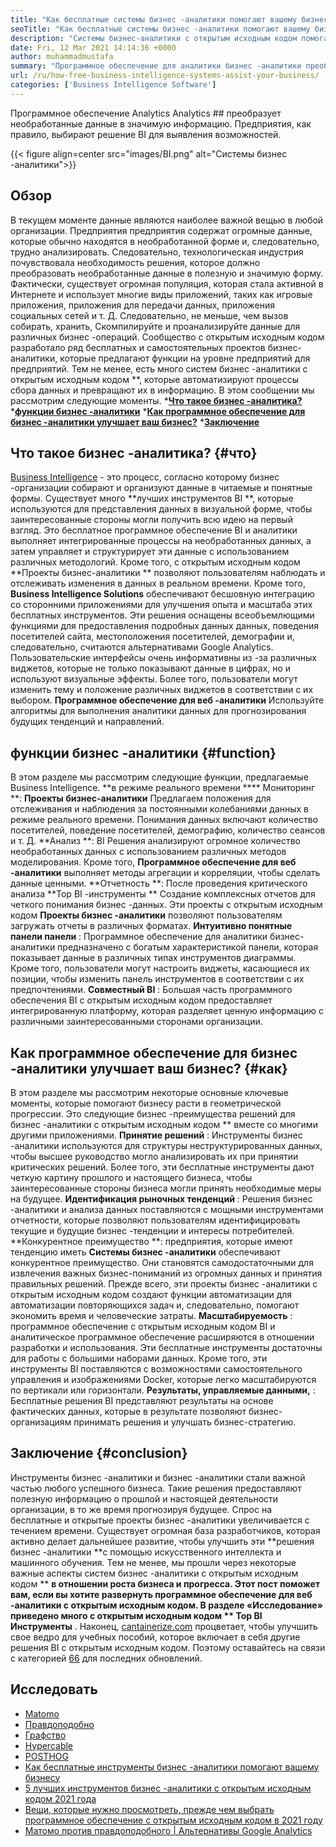 ```yaml
---
title: "Как бесплатные системы бизнес -аналитики помогают вашему бизнесу" 
seoTitle: "Как бесплатные системы бизнес -аналитики помогают вашему бизнесу" 
description: "Системы бизнес-аналитики с открытым исходным кодом помогают организациям критически анализировать данные и сформулировать эффективную стратегию, основанную на полезных бизнес-идеях." 
date: Fri, 12 Mar 2021 14:14:36 +0000
author: muhammadmustafa
summary: "Программное обеспечение для аналитики бизнес -аналитики преобразует необработанные данные в значимую информацию. Предприятия, как правило, выбирают решение BI для выявления возможностей." 
url: /ru/how-free-business-intelligence-systems-assist-your-business/
categories: ['Business Intelligence Software']
---
```


Программное обеспечение Analytics Analytics ## преобразует необработанные данные в значимую информацию. Предприятия, как правило, выбирают решение BI для выявления возможностей.

{{< figure align=center src="images/BI.png" alt="Системы бизнес -аналитики">}}


## Обзор
В текущем моменте данные являются наиболее важной вещью в любой организации. Предприятия предприятия содержат огромные данные, которые обычно находятся в необработанной форме и, следовательно, трудно анализировать. Следовательно, технологическая индустрия почувствовала необходимость решения, которое должно преобразовать необработанные данные в полезную и значимую форму. Фактически, существует огромная популяция, которая стала активной в Интернете и использует многие виды приложений, таких как игровые приложения, приложения для передачи данных, приложения социальных сетей и т. Д. Следовательно, не меньше, чем вызов собирать, хранить, Скомпилируйте и проанализируйте данные для различных бизнес -операций.
Сообщество с открытым исходным кодом разработало ряд бесплатных и самостоятельных проектов бизнес-аналитики, которые предлагают функции на уровне предприятий для предприятий. Тем не менее, есть много систем бизнес -аналитики с открытым исходным кодом **, которые автоматизируют процессы сбора данных и превращают их в информацию. В этом сообщении мы рассмотрим следующие моменты.
  ***[Что такое бизнес -аналитика?][1]** 
  ***[функции бизнес -аналитики][2]** 
  ***[Как программное обеспечение для бизнес -аналитики улучшает ваш бизнес?][3]** 
  ***[Заключение][4]** 

## Что такое бизнес -аналитика?   {#что}
[][5][Business Intelligence][6] - это процесс, согласно которому бизнес -организации собирают и организуют данные в читаемые и понятные формы. Существует много **лучших инструментов BI **, которые используются для представления данных в визуальной форме, чтобы заинтересованные стороны могли получить всю идею на первый взгляд. Это бесплатное программное обеспечение BI и аналитики выполняет интегрированные процессы на необработанных данных, а затем управляет и структурирует эти данные с использованием различных методологий. Кроме того, с открытым исходным кодом  **Проекты бизнес-аналитики **  позволяют пользователям наблюдать и отслеживать изменения в данных в реальном времени. Кроме того,  **Business Intelligence Solutions**   обеспечивают бесшовную интеграцию со сторонними приложениями для улучшения опыта и масштаба этих бесплатных инструментов.
Эти решения оснащены всеобъемлющими функциями для предоставления подробных данных данных, поведения посетителей сайта, местоположения посетителей, демографии и, следовательно, считаются альтернативами Google Analytics. Пользовательские интерфейсы очень информативны из -за различных виджетов, которые не только показывают данные в цифрах, но и используют визуальные эффекты. Более того, пользователи могут изменить тему и положение различных виджетов в соответствии с их выбором. **Программное обеспечение для веб -аналитики**  Используйте алгоритмы для выполнения аналитики данных для прогнозирования будущих тенденций и направлений.

## функции бизнес -аналитики   {#function}
В этом разделе мы рассмотрим следующие функции, предлагаемые Business Intelligence.
**в режиме реального времени  ****  Мониторинг **:  **Проекты бизнес-аналитики**   Предлагаем положения для отслеживания и наблюдения за постоянными колебаниями данных в режиме реального времени. Понимания данных включают количество посетителей, поведение посетителей, демографию, количество сеансов и т. Д.
**Анализ **: BI Решения анализируют огромное количество необработанных данных с использованием различных методов моделирования. Кроме того,  **Программное обеспечение для веб -аналитики**   выполняет методы агрегации и корреляции, чтобы сделать данные ценными.
**Отчетность **: После проведения критического анализа  **Top BI -инструменты **  Создание комплексных отчетов для четкого понимания бизнес -данных. Эти проекты с открытым исходным кодом  **Проекты бизнес -аналитики**   позволяют пользователям загружать отчеты в различных форматах.
**Интуитивно понятные панели панели** : Программное обеспечение для аналитики бизнес-аналитики предназначено с богатым характеристикой панели, которая показывает данные в различных типах инструментов диаграммы. Кроме того, пользователи могут настроить виджеты, касающиеся их позиции, чтобы изменить панель инструментов в соответствии с их предпочтениями.
**Совместный BI** : Большая часть программного обеспечения BI с открытым исходным кодом предоставляет интегрированную платформу, которая разделяет ценную информацию с различными заинтересованными сторонами организации.

## Как программное обеспечение для бизнес -аналитики улучшает ваш бизнес?   {#как}
В этом разделе мы рассмотрим некоторые основные ключевые моменты, которые помогают бизнесу расти в геометрической прогрессии. Это следующие бизнес -преимущества решений для бизнес -аналитики с открытым исходным кодом ** вместе со многими другими приложениями.
**Принятие решений** : Инструменты бизнес -аналитики используются для структуры неструктурированных данных, чтобы высшее руководство могло анализировать их при принятии критических решений. Более того, эти бесплатные инструменты дают четкую картину прошлого и настоящего бизнеса, чтобы заинтересованные стороны бизнеса могли принять необходимые меры на будущее.
**Идентификация рыночных тенденций** : Решения бизнес -аналитики и анализа данных поставляются с мощными инструментами отчетности, которые позволяют пользователям идентифицировать текущие и будущие бизнес -тенденции и интересы потребителей.
**Конкурентное преимущество **: предприятия, которые имеют тенденцию иметь  **Системы бизнес -аналитики**   обеспечивают конкурентное преимущество. Они становятся самодостаточными для извлечения важных бизнес-пониманий из огромных данных и принятия правильных решений. Прежде всего, эти проекты бизнес -аналитики с открытым исходным кодом создают функции автоматизации для автоматизации повторяющихся задач и, следовательно, помогают экономить время и человеческие затраты.
**Масштабируемость** : программное обеспечение с открытым исходным кодом BI и аналитическое программное обеспечение расширяются в отношении разработки и использования. Эти бесплатные инструменты достаточны для работы с большими наборами данных. Кроме того, эти инструменты BI поставляются с возможностями самостоятельного управления и изображениями Docker, которые легко масштабируются по вертикали или горизонтали.
**Результаты, управляемые данными,** : Бесплатные решения BI представляют результаты на основе фактических данных, которые в результате позволяют бизнес-организациям принимать решения и улучшать бизнес-стратегию.

## Заключение   {#conclusion}
Инструменты бизнес -аналитики и бизнес -аналитики стали важной частью любого успешного бизнеса. Такие решения предоставляют полезную информацию о прошлой и настоящей деятельности организации, в то же время прогнозируя будущее. Спрос на бесплатные и открытые проекты бизнес -аналитики увеличивается с течением времени. Существует огромная база разработчиков, которая активно делает дальнейшее развитие, чтобы улучшить эти **решения бизнес -аналитики  **с помощью искусственного интеллекта и машинного обучения. Тем не менее, мы прошли через некоторые важные аспекты систем бизнес -аналитики с открытым исходным кодом **   **в отношении роста бизнеса и прогресса. Этот пост поможет вам, если вы хотите развернуть программное обеспечение для веб -аналитики с открытым исходным кодом. В разделе «Исследование» приведено много с открытым исходным кодом **  Top BI Инструменты** .
Наконец, [cantainerize.com][7] процветает, чтобы улучшить свое ведро для учебных пособий, которое включает в себя другие решения BI с открытым исходным кодом. Поэтому оставайтесь на связи с категорией [6][6][6] для последних обновлений.

## Исследовать
  * [Matomo][8]
  * [Правдоподобно][9]
  * [Графство][10]
  * [Hypercable][11]
  * [POSTHOG][12]
  * [Как бесплатные инструменты бизнес -аналитики помогают вашему бизнесу][13]
  * [5 лучших инструментов бизнес -аналитики с открытым исходным кодом 2021 года][14]
  * [Вещи, которые нужно просмотреть, прежде чем выбрать программное обеспечение с открытым исходным кодом в 2021 году][15]
  * [Матомо против правдоподобного | Альтернативы Google Analytics][16]

  
[1]: #what
[2]: #function
[3]: #how
[4]: #Conclusion
[5]: #
[6]: https://products.containerize.com/business-intelligence
[7]: https://www.containerize.com/
[8]: https://products.containerize.com/business-intelligence/matomo
[9]: https://products.containerize.com/business-intelligence/plausible
[10]: https://products.containerize.com/business-intelligence/countly
[11]: https://products.containerize.com/business-intelligence/hypercable
[12]: https://products.containerize.com/business-intelligence/posthog
[13]: https://blog.containerize.com/2021/03/12/how-free-business-analytics-tools-assist-your-business/
[14]: https://blog.containerize.com/business-intelligence-software/top-5-open-source-business-intelligence-solutions-of-2021/
[15]: https://blog.containerize.com/cmdb-software/things-to-review-before-opting-open-source-software-in-2021/
[16]: https://blog.containerize.com/business-intelligence-software/matomo-vs-plausible-google-analytics-alternatives/
